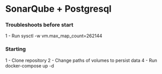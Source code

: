 # SonarQube + Postgresql

### Troubleshoots before start
1 - Run sysctl -w vm.max_map_count=262144

### Starting
1 - Clone repository
2 - Change paths of volumes to persist data
4 - Run docker-compose up -d


